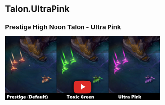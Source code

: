 # Talon.UltraPink

## Prestige High Noon Talon - **Ultra Pink**

[![IMAGE ALT TEXT HERE](./readme_picture.png)](https://www.youtube.com/watch?v=hdWnTyzXnX8)
